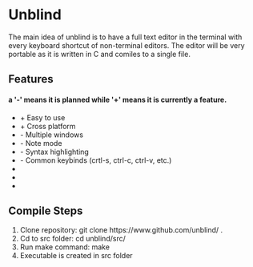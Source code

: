 <h1> Unblind </h1>

The main idea of unblind is to have a full text editor in the terminal with every keyboard shortcut of non-terminal editors. The editor will be very portable as it is written in C and comiles to a single file. 

<h2> Features </h2>
<h4> a '-' means it is planned while '+' means it is currently a feature. </h4>
<ul>
	<li> + Easy to use  </li>
	<li> + Cross platform </li>
	<li> - Multiple windows </li>
	<li> - Note mode </li>
	<li> - Syntax highlighting </li>
	<li> - Common keybinds (crtl-s, ctrl-c, ctrl-v, etc.) </li>
	<li> </li>
	<li> </li>
	<li> </li>
</ul>

<h2> Compile Steps </h2>
<ol>
	<li> Clone repository: git clone https://www.github.com/unblind/ . </li>
	<li> Cd to src folder: cd unblind/src/ </li>
	<li> Run make command: make </li>
	<li> Executable is created in src folder </li>
</ol>
